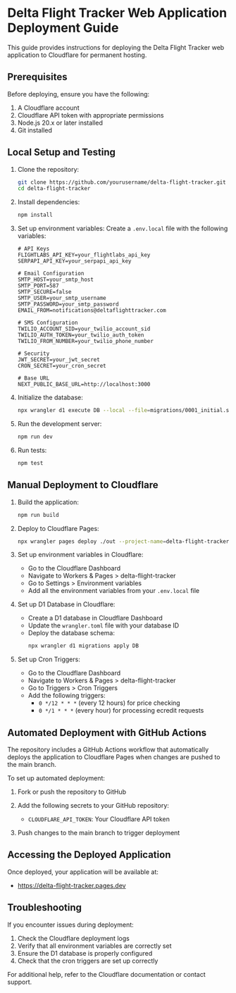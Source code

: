 # Delta Flight Tracker Web Application Deployment Guide

This guide provides instructions for deploying the Delta Flight Tracker web application to Cloudflare for permanent hosting.

## Prerequisites

Before deploying, ensure you have the following:

1. A Cloudflare account
2. Cloudflare API token with appropriate permissions
3. Node.js 20.x or later installed
4. Git installed

## Local Setup and Testing

1. Clone the repository:
   ```bash
   git clone https://github.com/yourusername/delta-flight-tracker.git
   cd delta-flight-tracker
   ```

2. Install dependencies:
   ```bash
   npm install
   ```

3. Set up environment variables:
   Create a `.env.local` file with the following variables:
   ```
   # API Keys
   FLIGHTLABS_API_KEY=your_flightlabs_api_key
   SERPAPI_API_KEY=your_serpapi_api_key
   
   # Email Configuration
   SMTP_HOST=your_smtp_host
   SMTP_PORT=587
   SMTP_SECURE=false
   SMTP_USER=your_smtp_username
   SMTP_PASSWORD=your_smtp_password
   EMAIL_FROM=notifications@deltaflighttracker.com
   
   # SMS Configuration
   TWILIO_ACCOUNT_SID=your_twilio_account_sid
   TWILIO_AUTH_TOKEN=your_twilio_auth_token
   TWILIO_FROM_NUMBER=your_twilio_phone_number
   
   # Security
   JWT_SECRET=your_jwt_secret
   CRON_SECRET=your_cron_secret
   
   # Base URL
   NEXT_PUBLIC_BASE_URL=http://localhost:3000
   ```

4. Initialize the database:
   ```bash
   npx wrangler d1 execute DB --local --file=migrations/0001_initial.sql
   ```

5. Run the development server:
   ```bash
   npm run dev
   ```

6. Run tests:
   ```bash
   npm test
   ```

## Manual Deployment to Cloudflare

1. Build the application:
   ```bash
   npm run build
   ```

2. Deploy to Cloudflare Pages:
   ```bash
   npx wrangler pages deploy ./out --project-name=delta-flight-tracker
   ```

3. Set up environment variables in Cloudflare:
   - Go to the Cloudflare Dashboard
   - Navigate to Workers & Pages > delta-flight-tracker
   - Go to Settings > Environment variables
   - Add all the environment variables from your `.env.local` file

4. Set up D1 Database in Cloudflare:
   - Create a D1 database in Cloudflare Dashboard
   - Update the `wrangler.toml` file with your database ID
   - Deploy the database schema:
     ```bash
     npx wrangler d1 migrations apply DB
     ```

5. Set up Cron Triggers:
   - Go to the Cloudflare Dashboard
   - Navigate to Workers & Pages > delta-flight-tracker
   - Go to Triggers > Cron Triggers
   - Add the following triggers:
     - `0 */12 * * *` (every 12 hours) for price checking
     - `0 */1 * * *` (every hour) for processing ecredit requests

## Automated Deployment with GitHub Actions

The repository includes a GitHub Actions workflow that automatically deploys the application to Cloudflare Pages when changes are pushed to the main branch.

To set up automated deployment:

1. Fork or push the repository to GitHub
2. Add the following secrets to your GitHub repository:
   - `CLOUDFLARE_API_TOKEN`: Your Cloudflare API token

3. Push changes to the main branch to trigger deployment

## Accessing the Deployed Application

Once deployed, your application will be available at:
- https://delta-flight-tracker.pages.dev

## Troubleshooting

If you encounter issues during deployment:

1. Check the Cloudflare deployment logs
2. Verify that all environment variables are correctly set
3. Ensure the D1 database is properly configured
4. Check that the cron triggers are set up correctly

For additional help, refer to the Cloudflare documentation or contact support.
